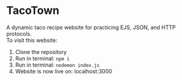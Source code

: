 # TacoTown
A dynamic taco recipe website for practicing EJS, JSON, and HTTP protocols. <br>
To visit this website: <br>
1. Clone the repository <br>
2. Run in terminal: `npm i` <br>
3. Run in terminal: `nodemon index.js` <br>
4. Website is now live on: localhost:3000
